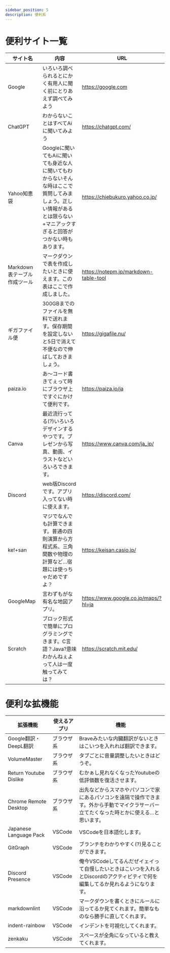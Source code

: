```yaml
---
sidebar_position: 5
description: 便利系
---
```


# 便利サイト一覧

| サイト名 | 内容 | URL |
| - | - | - |
| Google | いろいろ調べられるとにかく有用人に聞く前にとりあえず調べてみよう | https://google.com |
| ChatGPT | わからないことはすべてAiに聞いてみよう | https://chatgpt.com/ |
| Yahoo知恵袋 | Googleに聞いてもAiに聞いても身近な人に聞いてもわからないそんな時はここで質問してみましょう。正しい情報があるとは限らない+マニアックすぎると回答がつかない時もあります。 | https://chiebukuro.yahoo.co.jp/ |
| Markdown表テーブル作成ツール | マークダウンで表を作成したいときに使えます。この表はここで作成しました。 | https://notepm.jp/markdown-table-tool |
| ギガファイル便 | 300GBまでのファイルを無料で送れます。保存期間を設定しないと5日で消えて不便なので伸ばしておきましょう。 | https://gigafile.nu/ |
| paiza.io | あ～コード書きてぇって時にブラウザ上ですぐにかけて便利です。 | https://paiza.io/ja |
| Canva | 最近流行ってる(?)いろいろデザインするやつです。プレゼンから写真、動画、イラストなどいろいろできます。 | https://www.canva.com/ja_jp/ |
| Discord | web版Discordです。アプリ入ってない時に使えます。 | https://discord.com/ |
| ke!+san | マジでなんでも計算できます。普通の四則演算から方程式系、三角関数や物理の計算など…宿題には使っちゃだめですよ？ | https://keisan.casio.jp/ |
| GoogleMap | 言わずもがな有名な地図アプリ。 | https://www.google.co.jp/maps/?hl=ja |
| Scratch | ブロック形式で簡単にプログラミングできます。C言語？Java?意味わかんねぇよって人は一度触ってみては？ | https://scratch.mit.edu/ |

# 便利な拡機能

| 拡張機能 | 使えるアプリ | 機能 |
| - | - | - |
| Google翻訳・DeepL翻訳 | ブラウザ系 | Braveみたいな内臓翻訳がないときはこいつを入れれば翻訳できます。 |
| VolumeMaster | ブラウザ系 | タブごとに音量調整したいときはどうぞ。 |
| Return Youtube Dislike | ブラウザ系 | むかぁし見れなくなったYoutubeの低評価数を復活させます。 |
| Chrome Remote Desktop | ブラウザ系 | 出先などからスマホやパソコンで家にあるパソコンを遠隔で操作できます。外から手動でマイクラサーバー立てたくなった時とかに使える…と思います。 |
| Japanese Language Pack | VSCode | VSCodeを日本語化します。 |
| GitGraph | VSCode | ブランチをわかりやすく(?)見ることができます。 |
| Discord Presence | VSCode | 俺今VSCodeしてるんだぜイェイって自慢したいときはこいつを入れるとDiscordのアクティビティで何を編集してるか見れるようになります。 |
| markdownlint | VSCode | マークダウンを書くときにルールに沿ってるか見てくれます。簡単なものなら勝手に直してくれます。 |
| indent-rainbow | VSCode | インデントを可視化してくれます。 |
| zenkaku | VSCode | スペースが全角になっていると教えてくれます。 |

